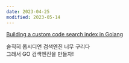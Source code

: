 ```yaml
---
date: 2023-04-25
modified: 2023-05-14
---
```


[Building a custom code search index in Golang](https://golang.ch/building-a-custom-code-search-index-in-golang/?amp=1)

솔직히 옵시디언 검색엔진 너무 구리다  
그래서 GO 검색엔진을 만들자!
